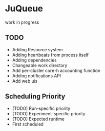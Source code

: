 # JuQueue
work in progress

## TODO
- Adding Resource system
- Adding heartbeats from process itself
- Adding dependencies
- Changeable work directory
- Add per-cluster core-h accounting function
- Adding notifications API
- Add web uis

## Scheduling Priority
- (TODO) Run-specific priority
- (TODO) Experiment-specific priority
- (TODO) Expected runtime
- First scheduled
